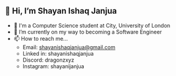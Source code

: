 ## 👋 Hi, I’m Shayan Ishaq Janjua
- 🏫 I'm a Computer Science student at City, University of London
- 🌱 I’m currently on my way to becoming a Software Engineer
- 📫 How to reach me...
   - Email: shayanishaqjanjua@gmail.com
   - Linked in: shayanishaqjanjua
   - Discord: dragonzxyz
   - Instagram: shayanijanjua
